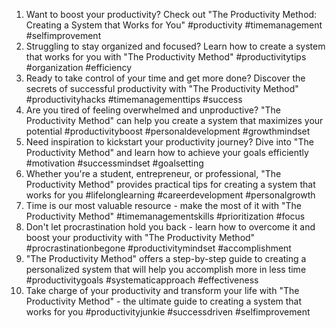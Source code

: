 1. Want to boost your productivity? Check out "The Productivity Method: Creating a System that Works for You" #productivity #timemanagement #selfimprovement
2. Struggling to stay organized and focused? Learn how to create a system that works for you with "The Productivity Method" #productivitytips #organization #efficiency
3. Ready to take control of your time and get more done? Discover the secrets of successful productivity with "The Productivity Method" #productivityhacks #timemanagementtips #success
4. Are you tired of feeling overwhelmed and unproductive? "The Productivity Method" can help you create a system that maximizes your potential #productivityboost #personaldevelopment #growthmindset
5. Need inspiration to kickstart your productivity journey? Dive into "The Productivity Method" and learn how to achieve your goals efficiently #motivation #successmindset #goalsetting
6. Whether you're a student, entrepreneur, or professional, "The Productivity Method" provides practical tips for creating a system that works for you #lifelonglearning #careerdevelopment #personalgrowth
7. Time is our most valuable resource - make the most of it with "The Productivity Method" #timemanagementskills #prioritization #focus
8. Don't let procrastination hold you back - learn how to overcome it and boost your productivity with "The Productivity Method" #procrastinationbegone #productivitymindset #accomplishment
9. "The Productivity Method" offers a step-by-step guide to creating a personalized system that will help you accomplish more in less time #productivitygoals #systematicapproach #effectiveness
10. Take charge of your productivity and transform your life with "The Productivity Method" - the ultimate guide to creating a system that works for you #productivityjunkie #successdriven #selfimprovement
